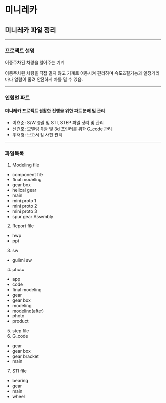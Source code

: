 # **미니레카**
## **미니레카 파일 정리**
***

### 프로젝트 설명

이중주차된 차량을 밀어주는 기계

이중주차된 차량을 직접 밀지 않고 기계로 이동시켜 편리하며 속도조절기능과 일정거리마다 알람이 울려 안전하게 차를 밀 수 있음.

***

### 인원별 파트

#### 미니레카 프로젝트 원활한 진행을 위한 파트 분배 및 관리

* 이효준: S/W 총괄 및 STl, STEP 파일 정리 및 관리
* 신건호: 모델링 총괄 및 3d 프린터를 위한 G_code 관리
* 우재경: 보고서 및 사진 관리

***

### 파일목록

1. Modeling file

* component file
* final modeling
* gear box
* helical gear
* main
* mini proto 1
* mini proto 2
* mini proto 3
* spur gear Assembly

2. Report file

* hwp
* ppt

3. sw

* gulimi sw

4. photo

* app
* code
* final modeling
* gear
* gear box
* modeling
* modeling(after)
* photo
* product

5. step file
6. G_code

* gear
* gear box
* gear bracket
* main

7. STl file

* bearing
* gear
* main
* wheel